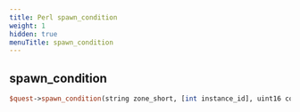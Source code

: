 ```yaml
---
title: Perl spawn_condition
weight: 1
hidden: true
menuTitle: spawn_condition
---
```

## spawn_condition
```perl
$quest->spawn_condition(string zone_short, [int instance_id], uint16 condition_id, int16 value)
```